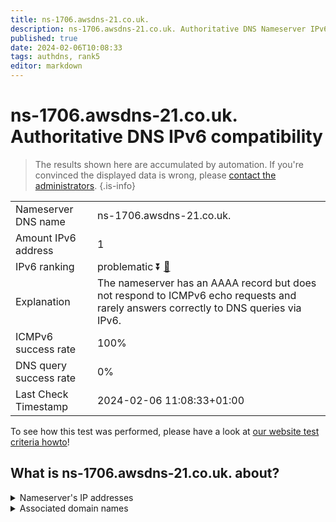 ```yaml
---
title: ns-1706.awsdns-21.co.uk.
description: ns-1706.awsdns-21.co.uk. Authoritative DNS Nameserver IPv6 compatibility
published: true
date: 2024-02-06T10:08:33
tags: authdns, rank5
editor: markdown
---
```


# ns-1706.awsdns-21.co.uk. Authoritative DNS IPv6 compatibility

> The results shown here are accumulated by automation. If you're convinced the displayed data is wrong, please [contact the administrators](/howto/chat). 
{.is-info}




|   |   |
| - | - |
| Nameserver DNS name | ns-1706.awsdns-21.co.uk.
| Amount IPv6 address | 1
| IPv6 ranking | problematic :arrow_double_down: [🔗](/howto/ranking) |
| Explanation | The nameserver has an AAAA record but does not respond to ICMPv6 echo requests and rarely answers correctly to DNS queries via IPv6. |
| ICMPv6 success rate | 100%|
| DNS query success rate | 0% |
| Last Check Timestamp | 2024-02-06 11:08:33+01:00 |

To see how this test was performed, please have a look at [our website test criteria howto](/howto/testcriteria/authdns)!


## What is ns-1706.awsdns-21.co.uk. about?




<details>
<summary>Nameserver's IP addresses</summary>

2600:9000:5306:aa00::1

</details>



<details>
<summary>Associated domain names</summary>

www.hbomax.com

</details>
